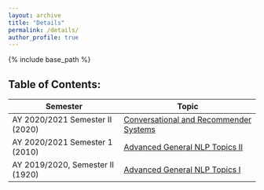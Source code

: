 ```yaml
---
layout: archive
title: "Details"
permalink: /details/
author_profile: true
---
```


{% include base_path %}

<!-- Content Table for 2010 ******** -->

## **Table of Contents:**

| Semester                         | Topic                                             |
| -------------------------------- | ------------------------------------------------- |
| AY 2020/2021 Semester II (2020)   | [Conversational and Recommender Systems](#my-anchor-2020) |
| AY 2020/2021 Semester 1 (2010)   | [Advanced General NLP Topics II](#my-anchor-2010) |
| AY 2019/2020, Semester II (1920) | [Advanced General NLP Topics I](#my-anchor-1920)  |

